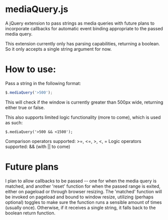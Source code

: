 # mediaQuery.js
A jQuery extension to pass strings as media queries with future plans to incorporate callbacks for automatic event binding appropriate to the passed media query.

This extension currently only has parsing capabilities, returning a boolean. So it only accepts a single string argument for now.


# How to use:
Pass a string in the following format: 

```javascript
$.mediaQuery('>500');
```

This will check if the window is currently greater than 500px wide, returning either true or false.

This also supports limited logic functionality (more to come), which is used as such: 

```
$.mediaQuery('>500 && <1500');
```

Comparison operators supported: >=, <=, >, <, =
Logic operators supported: && (with || to come)


# Future plans
I plan to allow callbacks to be passed -- one for when the media query is matched, and another 'reset' function for when the passed range is exited, either on pageload or through browser resizing. The 'matched' function will be invoked on pageload and bound to window resize, utilizing (perhaps optional) toggles to make sure the function runs a sensible amount of times (usually once). Otherwise, if it receives a single string, it falls back to the boolean return function.